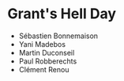 # Grant's Hell Day

- Sébastien Bonnemaison
- Yani Madebos
- Martin Duconseil
- Paul Robberechts
- Clément Renou

